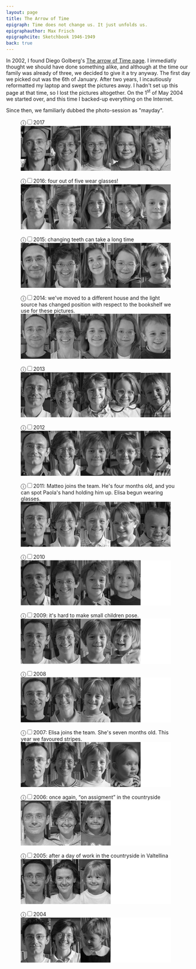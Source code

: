 ```yaml
---
layout: page
title: The Arrow of Time
epigraph: Time does not change us. It just unfolds us.
epigraphauthor: Max Frisch
epigraphcite: Sketchbook 1946-1949
back: true
---
```


In 2002, I found Diego Golberg's [The arrow of Time page](http://www.zonezero.com/magazine/essays/diegotime/time.html). 
I immediatly thought we should have done something alike, and although at the time our family was already of three, we decided to give it a try anyway. The first day we picked out was the 6th of January. After two years, I incautiously reformatted my laptop and swept the pictures away. I hadn't set up this page at that time, so I lost the pictures altogether.
On the 1<sup>st</sup> of May 2004 we started over, and this time I backed-up everything on the Internet.

Since then, we familiarly dubbed the photo-session as "mayday".

<figure>
  <label for="mn-2017" class="margin-toggle">ⓘ</label><input type="checkbox" id="mn-2017" class="margin-toggle"/><span class="marginnote">2017</span>
  <img src="/img/time/2017.png" alt="" />
</figure>
<figure>
  <label for="mn-2016" class="margin-toggle">ⓘ</label><input type="checkbox" id="mn-2016" class="margin-toggle"/><span class="marginnote">2016: four out of five wear glasses!</span>
  <img src="/img/time/2016.png" alt="" />
</figure>
<figure>
  <label for="mn-2015" class="margin-toggle">ⓘ</label><input type="checkbox" id="mn-2015" class="margin-toggle"/><span class="marginnote">2015: changing teeth can take a long time</span>
  <img src="/img/time/2015.png" alt="" />
</figure>
<figure>
  <label for="mn-2014" class="margin-toggle">ⓘ</label><input type="checkbox" id="mn-2014" class="margin-toggle"/><span class="marginnote">2014: we've moved to a different house and the light source has changed position with respect to the bookshelf we use for these pictures.</span>
  <img src="/img/time/2014.png" alt="" />
</figure>
<figure>
  <label for="mn-2013" class="margin-toggle">ⓘ</label><input type="checkbox" id="mn-2013" class="margin-toggle"/><span class="marginnote">2013</span>
  <img src="/img/time/2013.png" alt="" />
</figure>
<figure>
  <label for="mn-2012" class="margin-toggle">ⓘ</label><input type="checkbox" id="mn-2012" class="margin-toggle"/><span class="marginnote">2012</span>
  <img src="/img/time/2012.png" alt="" />
</figure>
<figure>
  <label for="mn-2011" class="margin-toggle">ⓘ</label><input type="checkbox" id="mn-2011" class="margin-toggle"/><span class="marginnote">2011: Matteo joins the team. He's four months old, and you can spot Paola's hand holding him up. Elisa begun wearing glasses.</span>
  <img src="/img/time/2011.png" alt="" />
</figure>

<figure>
  <label for="mn-2010" class="margin-toggle">ⓘ</label><input type="checkbox" id="mn-2010" class="margin-toggle"/><span class="marginnote">2010</span>
  <img src="/img/time/2010.png" alt="" />
</figure>
<figure>
  <label for="mn-2009" class="margin-toggle">ⓘ</label><input type="checkbox" id="mn-2009" class="margin-toggle"/><span class="marginnote">2009: it's hard to make small children pose.</span>
  <img src="/img/time/2009.png" alt="" />
</figure>
<figure>
  <label for="mn-2008" class="margin-toggle">ⓘ</label><input type="checkbox" id="mn-2008" class="margin-toggle"/><span class="marginnote">2008</span>
  <img src="/img/time/2008.png" alt="" />
</figure>
<figure>
  <label for="mn-2007" class="margin-toggle">ⓘ</label><input type="checkbox" id="mn-2007" class="margin-toggle"/><span class="marginnote">2007: Elisa joins the team. She's seven months old. This year we favoured stripes.</span>
  <img src="/img/time/2007.png" alt="" />
</figure>
<figure>
  <label for="mn-2006" class="margin-toggle">ⓘ</label><input type="checkbox" id="mn-2006" class="margin-toggle"/><span class="marginnote">2006: once again, <q>on assigment</q> in the countryside</span>
  <img src="/img/time/2006.png" alt="" />
</figure>
<figure>
  <label for="mn-2005" class="margin-toggle">ⓘ</label><input type="checkbox" id="mn-2005" class="margin-toggle"/><span class="marginnote">2005: after a day of work in the countryside in Valtellina</span>
  <img src="/img/time/2005.png" alt="" />
</figure>
<figure>
  <label for="mn-2004" class="margin-toggle">ⓘ</label><input type="checkbox" id="mn-2004" class="margin-toggle"/><span class="marginnote">2004</span>
  <img src="/img/time/2004.png" alt="" />
</figure>